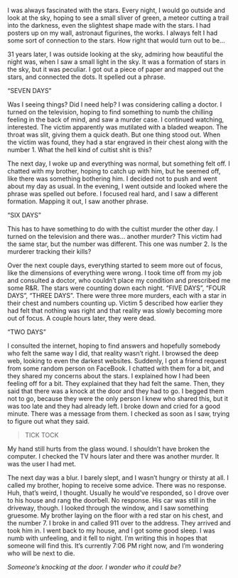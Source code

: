 I was always fascinated with the stars. Every night, I would go outside and look at the sky, hoping to see a small sliver of green, a meteor cutting a trail into the darkness, even the slightest shape made with the stars. I had posters up on my wall, astronaut figurines, the works. I always felt I had some sort of connection to the stars. How right that would turn out to be…

31 years later, I was outside looking at the sky, admiring how beautiful the night was, when I saw a small light in the sky. It was a formation of stars in the sky, but it was peculiar. I got out a piece of paper and mapped out the stars, and connected the dots. It spelled out a phrase.

“SEVEN DAYS”

Was I seeing things? Did I need help? I was considering calling a doctor. I turned on the television, hoping to find something to numb the chilling feeling in the back of mind, and saw a murder case. I continued watching, interested. The victim apparently was mutilated with a bladed weapon. The throat was slit, giving them a quick death. But one thing stood out. When the victim was found, they had a star engraved in their chest along with the number 1. What the hell kind of cultist shit is this?

The next day, I woke up and everything was normal, but something felt off. I chatted with my brother, hoping to catch up with him, but he seemed off, like there was something bothering him.  I decided not to push and went about my day as usual. In the evening, I went outside and looked where the phrase was spelled out before. I focused real hard, and I saw a different formation. Mapping it out, I saw another phrase.

“SIX DAYS”

This has to have something to do with the cultist murder the other day. I turned on the television and there was… another murder? This victim had the same star, but the number was different. This one was number 2. Is the murderer tracking their kills?

Over the next couple days, everything started to seem more out of focus, like the dimensions of everything were wrong. I took time off from my job and consulted a doctor, who couldn’t place my condition and prescribed me some R&R. The stars were counting down each night. “FIVE DAYS”, “FOUR DAYS”, “THREE DAYS”. There were three more murders, each with a star in their chest and numbers counting up. Victim 5 described how earlier they had felt that nothing was right and that reality was slowly becoming more out of focus. A couple hours later, they were dead.

“TWO DAYS”

I consulted the internet, hoping to find answers and hopefully somebody who felt the same way I did, that reality wasn’t right. I browsed the deep web, looking to even the darkest websites. Suddenly, I got a friend request from some random person on FaceBook. I chatted with them for a bit, and they shared my concerns about the stars. I explained how I had been feeling off for a bit. They explained that they had felt the same. Then, they said that there was a knock at the door and they had to go. I begged them not to go, because they were the only person I knew who shared this, but it was too late and they had already left. I broke down and cried for a good minute. There was a message from them. I checked as soon as I saw, trying to figure out what they said.

> TICK TOCK

My hand still hurts from the glass wound. I shouldn’t have broken the computer. I checked the TV hours later and there was another murder. It was the user I had met.

The next day was a blur. I barely slept, and I wasn’t hungry or thirsty at all. I called my brother, hoping to receive some advice. There was no response. Huh, that’s weird, I thought. Usually he would’ve responded, so I drove over to his house and rang the doorbell. No response. His car was still in the driveway, though. I looked through the window, and I saw something gruesome. My brother laying on the floor with a red star on his chest, and the number 7. I broke in and called 911 over to the address. They arrived and took him in. I went back to my house, and I got some good sleep. I was numb with unfeeling, and it fell to night. I’m writing this in hopes that someone will find this. It’s currently 7:06 PM right now, and I’m wondering who will be next to die.

*Someone’s knocking at the door. I wonder who it could be?*